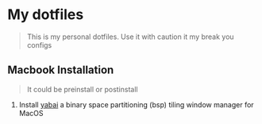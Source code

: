 # My dotfiles

> This is my personal dotfiles. Use it with caution it my break you configs

## Macbook Installation
> It could be preinstall or postinstall

1. Install [yabai](https://github.com/koekeishiya/yabai) a binary space partitioning (bsp) tiling window manager for MacOS

